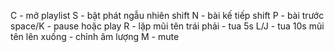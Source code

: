 C - mở playlist
S - bật phát ngẫu nhiên
shift N - bài kế tiếp
shift P - bài trước
space/K - pause hoặc play
R - lặp
mũi tên trái phải - tua 5s
L/J - tua 10s
mũi tên lên xuống - chỉnh âm lượng
M - mute